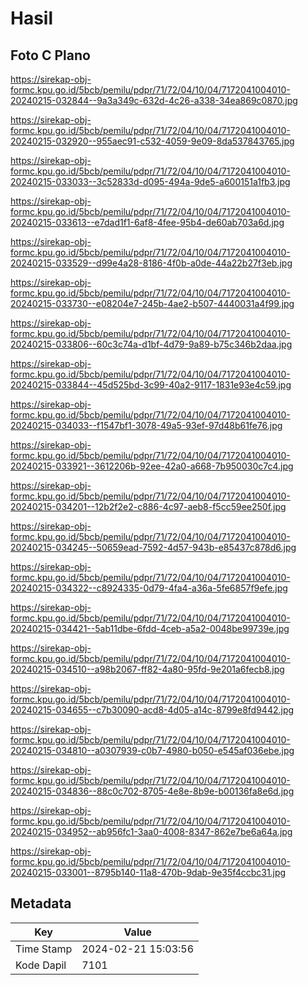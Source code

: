 # Hasil

## Foto C Plano

https://sirekap-obj-formc.kpu.go.id/5bcb/pemilu/pdpr/71/72/04/10/04/7172041004010-20240215-032844--9a3a349c-632d-4c26-a338-34ea869c0870.jpg

https://sirekap-obj-formc.kpu.go.id/5bcb/pemilu/pdpr/71/72/04/10/04/7172041004010-20240215-032920--955aec91-c532-4059-9e09-8da537843765.jpg

https://sirekap-obj-formc.kpu.go.id/5bcb/pemilu/pdpr/71/72/04/10/04/7172041004010-20240215-033033--3c52833d-d095-494a-9de5-a600151a1fb3.jpg

https://sirekap-obj-formc.kpu.go.id/5bcb/pemilu/pdpr/71/72/04/10/04/7172041004010-20240215-033613--e7dad1f1-6af8-4fee-95b4-de60ab703a6d.jpg

https://sirekap-obj-formc.kpu.go.id/5bcb/pemilu/pdpr/71/72/04/10/04/7172041004010-20240215-033529--d99e4a28-8186-4f0b-a0de-44a22b27f3eb.jpg

https://sirekap-obj-formc.kpu.go.id/5bcb/pemilu/pdpr/71/72/04/10/04/7172041004010-20240215-033730--e08204e7-245b-4ae2-b507-4440031a4f99.jpg

https://sirekap-obj-formc.kpu.go.id/5bcb/pemilu/pdpr/71/72/04/10/04/7172041004010-20240215-033806--60c3c74a-d1bf-4d79-9a89-b75c346b2daa.jpg

https://sirekap-obj-formc.kpu.go.id/5bcb/pemilu/pdpr/71/72/04/10/04/7172041004010-20240215-033844--45d525bd-3c99-40a2-9117-1831e93e4c59.jpg

https://sirekap-obj-formc.kpu.go.id/5bcb/pemilu/pdpr/71/72/04/10/04/7172041004010-20240215-034033--f1547bf1-3078-49a5-93ef-97d48b61fe76.jpg

https://sirekap-obj-formc.kpu.go.id/5bcb/pemilu/pdpr/71/72/04/10/04/7172041004010-20240215-033921--3612206b-92ee-42a0-a668-7b950030c7c4.jpg

https://sirekap-obj-formc.kpu.go.id/5bcb/pemilu/pdpr/71/72/04/10/04/7172041004010-20240215-034201--12b2f2e2-c886-4c97-aeb8-f5cc59ee250f.jpg

https://sirekap-obj-formc.kpu.go.id/5bcb/pemilu/pdpr/71/72/04/10/04/7172041004010-20240215-034245--50659ead-7592-4d57-943b-e85437c878d6.jpg

https://sirekap-obj-formc.kpu.go.id/5bcb/pemilu/pdpr/71/72/04/10/04/7172041004010-20240215-034322--c8924335-0d79-4fa4-a36a-5fe6857f9efe.jpg

https://sirekap-obj-formc.kpu.go.id/5bcb/pemilu/pdpr/71/72/04/10/04/7172041004010-20240215-034421--5ab11dbe-6fdd-4ceb-a5a2-0048be99739e.jpg

https://sirekap-obj-formc.kpu.go.id/5bcb/pemilu/pdpr/71/72/04/10/04/7172041004010-20240215-034510--a98b2067-ff82-4a80-95fd-9e201a6fecb8.jpg

https://sirekap-obj-formc.kpu.go.id/5bcb/pemilu/pdpr/71/72/04/10/04/7172041004010-20240215-034655--c7b30090-acd8-4d05-a14c-8799e8fd9442.jpg

https://sirekap-obj-formc.kpu.go.id/5bcb/pemilu/pdpr/71/72/04/10/04/7172041004010-20240215-034810--a0307939-c0b7-4980-b050-e545af036ebe.jpg

https://sirekap-obj-formc.kpu.go.id/5bcb/pemilu/pdpr/71/72/04/10/04/7172041004010-20240215-034836--88c0c702-8705-4e8e-8b9e-b00136fa8e6d.jpg

https://sirekap-obj-formc.kpu.go.id/5bcb/pemilu/pdpr/71/72/04/10/04/7172041004010-20240215-034952--ab956fc1-3aa0-4008-8347-862e7be6a64a.jpg

https://sirekap-obj-formc.kpu.go.id/5bcb/pemilu/pdpr/71/72/04/10/04/7172041004010-20240215-033001--8795b140-11a8-470b-9dab-9e35f4ccbc31.jpg


## Metadata

| Key        | Value               |
| ---------- | ------------------- |
| Time Stamp | 2024-02-21 15:03:56 |
| Kode Dapil | 7101                |



